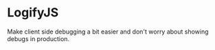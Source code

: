 # LogifyJS
Make client side debugging a bit easier and don't worry about showing debugs in production.
